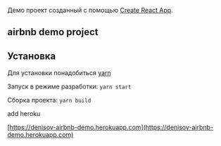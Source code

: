 Демо проект созданный с помощью
[Create React App](https://github.com/facebookincubator/create-react-app).

## airbnb demo project

## Установка

Для установки понадобиться [yarn](https://yarnpkg.com/lang/en/)

Запуск в режиме разработки: `yarn start`

Сборка проекта: `yarn build`

add heroku

[https://denisov-airbnb-demo.herokuapp.com](https://denisov-airbnb-demo.herokuapp.com)
